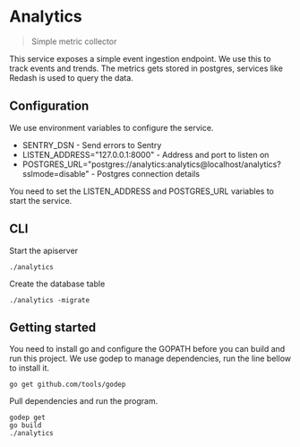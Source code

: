 # Analytics

> Simple metric collector

This service exposes a simple event ingestion endpoint. We use this to track events
and trends. The metrics gets stored in postgres, services like Redash is used to query the
data.


## Configuration

We use environment variables to configure the service.

* SENTRY_DSN - Send errors to Sentry
* LISTEN_ADDRESS="127.0.0.1:8000" - Address and port to listen on
* POSTGRES_URL="postgres://analytics:analytics@localhost/analytics?sslmode=disable" - Postgres connection details

You need to set the LISTEN_ADDRESS and POSTGRES_URL variables to start the service.


## CLI

Start the apiserver
```
./analytics
```

Create the database table
```
./analytics -migrate
```


## Getting started

You need to install go and configure the GOPATH before you can build and run this project.
We use godep to manage dependencies, run the line bellow to install it.

```
go get github.com/tools/godep
```

Pull dependencies and run the program.

```
godep get
go build
./analytics
```